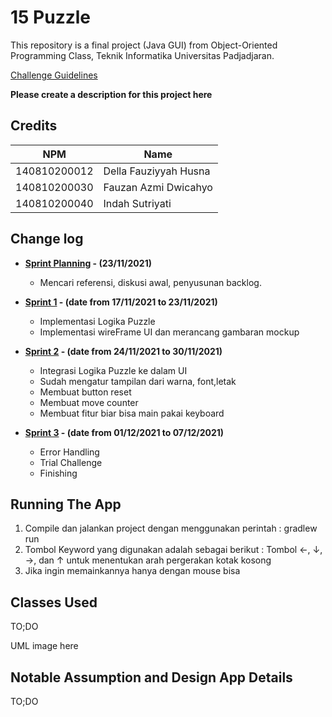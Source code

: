 # 15 Puzzle

This repository is a final project (Java GUI) from Object-Oriented Programming Class, Teknik Informatika Universitas Padjadjaran. 

[Challenge Guidelines](challenge-guideline.md)

**Please create a description for this project here**

## Credits
| NPM           | Name        |
| ------------- |-------------|
| 140810200012  | Della Fauziyyah Husna |
| 140810200030  | Fauzan Azmi Dwicahyo |
| 140810200040  | Indah Sutriyati |

## Change log
- **[Sprint Planning](changelog/sprint-planning.md) - (23/11/2021)** 
   - Mencari referensi, diskusi awal, penyusunan backlog.

- **[Sprint 1](changelog/sprint-1.md) - (date from 17/11/2021 to 23/11/2021)** 
   - Implementasi Logika Puzzle 
   - Implementasi wireFrame UI dan merancang gambaran mockup 


- **[Sprint 2](changelog/sprint-2.md) - (date from 24/11/2021 to 30/11/2021)** 
   - Integrasi Logika Puzzle ke dalam UI
   - Sudah mengatur tampilan dari warna, font,letak
   - Membuat button reset
   - Membuat move counter
   - Membuat fitur biar bisa main pakai keyboard
   
- **[Sprint 3](changelog/sprint-3.md) - (date from 01/12/2021 to 07/12/2021)** 
   - Error Handling 
   - Trial Challenge 
   - Finishing

## Running The App

1. Compile dan jalankan project dengan menggunakan perintah :
gradlew run
2. Tombol Keyword yang digunakan adalah sebagai berikut :
   Tombol ←, ↓, →, dan ↑ untuk menentukan arah pergerakan kotak kosong
3. Jika ingin memainkannya hanya dengan mouse bisa

## Classes Used

TO;DO

UML image here

## Notable Assumption and Design App Details

TO;DO